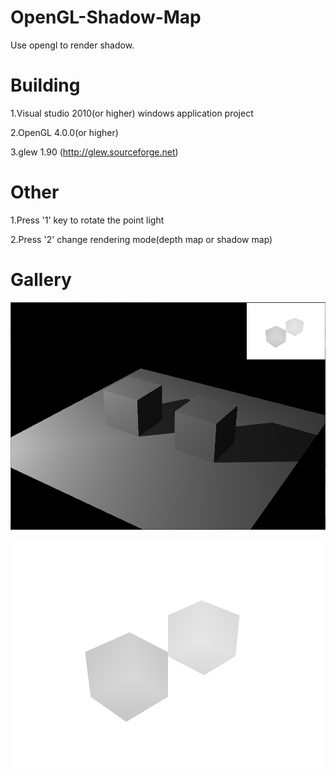 # OpenGL-Shadow-Map
Use opengl to render shadow.

# Building
1.Visual studio 2010(or higher) windows application project

2.OpenGL 4.0.0(or higher)

3.glew 1.90 (http://glew.sourceforge.net)

# Other
1.Press '1' key to rotate the point light

2.Press '2' change rendering mode(depth map or shadow map)

# Gallery
![image](https://github.com/letletmego/OpenGL-Shadow-Map/blob/main/Gallery/ShadowMap.png)

![image](https://github.com/letletmego/OpenGL-Shadow-Map/blob/main/Gallery/DepthMap.png)
